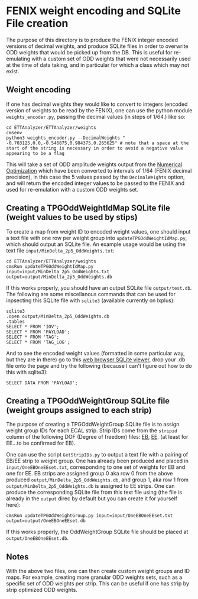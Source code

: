 # FENIX weight encoding and SQLite File creation 

The purpose of this directory is to produce the FENIX integer encoded versions of decimal weights, and produce SQLite files in order to overwrite ODD weights that would be picked up from the DB. This 
is useful for re-emulating with a custom set of ODD weights that were not necessarily used at the time of data taking, and in particular for which a class which may 
not exist. 

## Weight encoding 

If one has decimal weights they would like to convert to integers (encoded version of weights to be read by the FENIX), one can use the python module `weights_encoder.py`, passing the decimal values (in steps of 1/64.) like so:

```
cd ETTAnalyzer/ETTAnalyzer/weights
cmsenv
python3 weights_encoder.py --DecimalWeights " -0.703125,0.0,-0.546875,0.984375,0.265625" # note that a space at the start of the string is necessary in order to avoid a negative value appearing to be a flag 
```

This will take a set of ODD amplitude weights output from the [Numerical Optimization](https://github.com/CMS-ECAL-Trigger-Group/DoubleWeightsOptimization) which have been converted to intervals of 1/64 (FENIX decimal precision), in this case the 5 values passed by the `DecimalWeights` option, and will return the encoded integer values to be passed to the FENIX and used for re-emulation with a custom ODD weights set. 

## Creating a TPGOddWeightIdMap SQLite file (weight values to be used by stips)

To create a map from weight ID to encoded weight values, one should input a text file with one row per weight group into `updateTPGOddWeightIdMap.py`, which should output an SQLite file. An example usage would be using the text file `input/MinDelta_2p5_OddWeights.txt`:

```
cd ETTAnalyzer/ETTAnalyzer/weights
cmsRun updateTPGOddWeightIdMap.py input=input/MinDelta_2p5_OddWeights.txt output=output/MinDelta_2p5_OddWeights.db
```

If this works properly, you should have an output SQLite file `output/test.db`. The following are some miscellanous commands that can be used for inpsecting this SQLite file with `sqlite3` (available currently on lxplus):

```
sqlite3 
.open output/MinDelta_2p5_OddWeights.db
.tables
SELECT * FROM 'IOV';
SELECT * FROM 'PAYLOAD';
SELECT * FROM 'TAG';
SELECT * FROM 'TAG_LOG';
```

And to see the encoded weight values (formatted in some particular way, but they are in there) go to this [web browser SQLite viewer](https://inloop.github.io/sqlite-viewer/), drop your .db file onto the page and try the following (because I can't figure out how to do this with sqlite3):

```
SELECT DATA FROM 'PAYLOAD';
```

## Creating a TPGOddWeightGroup SQLite file (weight groups assigned to each strip)

The purpose of creating a TPGOddWeightGroup SQLite file is to assign weight group IDs for each ECAL strip. Strip IDs come from the `stripid` column of the following DOF (Degree of freedom) files: [EB](https://gitlab.cern.ch/cms-ecal-dpg/ecall1algooptimization/-/blob/master/PileupMC/parameters/DOF_EB_2018.csv), [EE](https://gitlab.cern.ch/cms-ecal-dpg/ecall1algooptimization/-/blob/master/PileupMC/parameters/DOF_EE_2018.csv). (at least for EE...to be confirmed for EB).

One can use the script `GetStripIDs.py` to output a text file with a pairing of EB/EE strip to weight group. One has already been produced and placed in `input/OneEBOneEEset.txt`, corresponding to one set of weights for EB and one for EE. EB strips are assigned group 0 aka row 0 from the above produced `output/MinDelta_2p5_OddWeights.db`, and group 1, aka row 1 from `output/MinDelta_2p5_OddWeights.db` is assigned to EE strips. One can produce the corresponding SQLite file from this text file using (the file is already in the `output` direc by default but you can create it for yourself here):

```
cmsRun updateTPGOddWeightGroup.py input=input/OneEBOneEEset.txt output=output/OneEBOneEEset.db
```

If this works properly, the OddWeightGroup SQLite file should be placed at `output/OneEBOneEEset.db`. 

## Notes 

With the above two files, one can then create custom weight groups and ID maps. For example, creating more granular ODD weights sets, such as a specific set of ODD weights per strip. This can be useful if one has strip by strip optimized ODD weights. 
